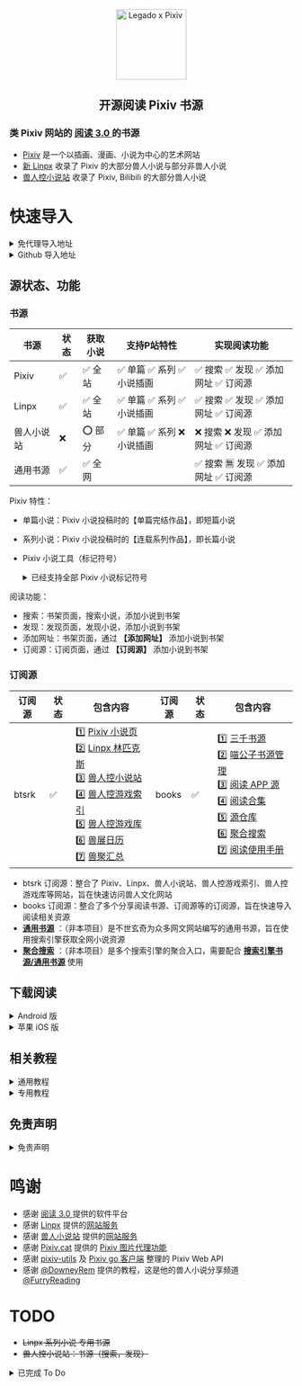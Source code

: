 <div align="center">
<img width="125" height="125" src="https://github.com/windyhusky/PixivSource/raw/main/doc/pic/Legado-Pixiv.png" alt="Legado x Pixiv"/>

## 开源阅读 Pixiv 书源
</div>

### 类 Pixiv 网站的 [阅读 3.0 ](https://github.com/gedoor/legado) 的书源
- [Pixiv](https://www.pixiv.net/) 是一个以插画、漫画、小说为中心的艺术网站
- [新 Linpx](https://www.furrynovel.ink) 收录了 Pixiv 的大部分兽人小说与部分非兽人小说
- [兽人控小说站](https://www.furrynovel.com) 收录了 Pixiv, Bilibili 的大部分兽人小说

# 快速导入

<details>
<summary> 免代理导入地址 </summary>

| 名称         | 免代理导入网址                                                      |
| -------------| ------------------------------------------------------------------ |
| 所有书源　    | https://cdn.jsdelivr.net/gh/windyhusky/PixivSource@main/allbook.json |
| 所有订阅源　 | https://cdn.jsdelivr.net/gh/windyhusky/PixivSource@main/allrss.json |
| Pixiv 书源 　 | https://cdn.jsdelivr.net/gh/windyhusky/PixivSource@main/pixiv.json |
| Linpx 书源　 | https://cdn.jsdelivr.net/gh/windyhusky/PixivSource@main/linpx.json |
| 通用书源　   | https://cdn.jsdelivr.net/gh/windyhusky/PixivSource@main/normal.json |
| btsrk 订阅源 | https://cdn.jsdelivr.net/gh/windyhusky/PixivSource@main/btsrk.json |
| books 订阅源 | https://cdn.jsdelivr.net/gh/windyhusky/PixivSource@main/books.json |
- 免代理导入可能会有1天左右的更新延迟
</details>


<details>
<summary>  Github 导入地址 </summary>

| 名称          | Github 导入网址                                                        |   
| ------------ | ------------------------------------------------------------------ |
| 所有书源　    |  https://raw.githubusercontent.com/windyhusky/PixivSource/main/allbook.json |
| 所有订阅源　 | https://raw.githubusercontent.com/windyhusky/PixivSource/main/allrss.json |
| Pixiv 书源　 | https://raw.githubusercontent.com/windyhusky/PixivSource/main/pixiv.json | 
| Linpx 书源　 | https://raw.githubusercontent.com/windyhusky/PixivSource/main/linpx.json |       
| 通用书源　   | https://raw.githubusercontent.com/windyhusky/PixivSource/main/normal.json |     
| btsrk 订阅源 | https://raw.githubusercontent.com/windyhusky/PixivSource/main/btsrk.json |   
| books 订阅源 | https://raw.githubusercontent.com/windyhusky/PixivSource/main/books.json |    
- Github 导入无延迟
</details>


## 源状态、功能
### 书源
| 书源      | 状态 | 获取小说 | 支持P站特性 | 实现阅读功能 |
| --------- | --- | ------ | ---------- | ------------ |
| Pixiv     | ✅ | ✅ 全站 | ✅ 单篇 ✅ 系列 ✅ 小说插画 | ✅ 搜索 ✅ 发现 ✅ 添加网址 ✅ 订阅源 |
| Linpx     | ✅ | ✅ 全站 | ✅ 单篇 ✅ 系列 ✅ 小说插画 | ✅ 搜索 ✅ 发现 ✅ 添加网址 ✅ 订阅源 |
| 兽人小说站 | ❌ | ⭕️ 部分 | ✅ 单篇 ✅ 系列 ❌ 小说插画 | ❌ 搜索 ❌ 发现 ✅ 添加网址 ✅ 订阅源 |
| 通用书源   | ✅ | ✅ 全网 |  | ✅ 搜索 🈚️ 发现 ✅ 添加网址 ✅ 订阅源 |


Pixiv 特性：
- 单篇小说：Pixiv 小说投稿时的【单篇完结作品】，即短篇小说
- 系列小说：Pixiv 小说投稿时的【连载系列作品】，即长篇小说
- Pixiv 小说工具（标记符号）
  <details>
  <summary> 已经支持全部 Pixiv 小说标记符号 </summary>
  
  - ✅ 完美支持的标记符
    - ✅ `[uploadedimage:自动生成ID]` 通过上传图片添加插画
    - ✅ `[pixivimage:作品ID]` 通过作品ID添加插画
  - ☑️ 受阅读功能限制，无法完美支持的标记符
    - ☑️ `[newpage]` 分页
    - ☑️ `[chapter:章节名称]` 添加本章标题
    - ☑️ `[jump:链接目标的页面编号]` 页面跳转
    - ☑️ `[[jumpuri:标题 > 链接目标的URL]]` 添加超链接
    - ☑️ `[[rb:汉字 > 注音]]` 添加注音
      - 当`注音`位置不是汉字时，使用括号注音：`[[rb:汉字 > 注音]]` => `汉字（注音）`
    - ☑️ `汉字《注音》`（选择`置き換える`后 Pixiv 会进行这样的替换）`汉字《注音》` => `[[rb:汉字 > 注音]]`
      - 当`注音`位置是汉字时，恢复被替换的书名号：`[[rb:汉字 > 注音]]` => `汉字《注音》`
  - 🈚️ 不支持的标记符
</details>


阅读功能：
- 搜索：书架页面，搜索小说，添加小说到书架
- 发现：发现页面，发现小说，添加小说到书架
- 添加网址：书架页面，通过 **【添加网址】** 添加小说到书架
- 订阅源：订阅页面，通过 **【订阅源】** 添加小说到书架


### 订阅源
| 订阅源 | 状态 | 包含内容 | 订阅源 | 状态 | 包含内容 |
| ----- | ---- | -------|----- | ---- | ------- |
| btsrk | ✅ | 1️⃣ [Pixiv 小说页](https://www.pixiv.net/novel) <br /> 2️⃣ [Linpx 林匹克斯](https://www.furrynovel.ink) <br /> 3️⃣ [兽人控小说站](https://www.furrynovel.com) <br /> 4️⃣ [兽人控游戏索引](https://furrygames.top/zh-cn/list.html) <br /> 5️⃣ [兽人控游戏库](https://kemono.games/zh-Hans) <br /> 6️⃣ [兽展日历](https://www.furryeventchina.com) <br /> 7️⃣ [兽聚汇总](https://www.furryfusion.net/) | books | ✅ | 1️⃣ [三千书源](https://shuyuan.yiove.com) <br/> 2️⃣ [喵公子书源管理](http://yuedu.miaogongzi.net/gx.html) <br/> 3️⃣ [阅读 APP 源](https://legado.aoaostar.com) <br/> 4️⃣ [阅读合集](https://flowus.cn/share/923f5a35-6dcf-47d1-b8eb-b9c5ef3ed39b) <br/> 5️⃣ [源仓库](https://www.yckceo.com/yuedu/index/index.html) <br/> 6️⃣ [聚合搜索](https://legado.cn/thread-3723-1-1.html) <br/> 7️⃣ [阅读使用手册](https://www.yuque.com/legado/wiki) |

- btsrk 订阅源：整合了 Pixiv、Linpx、兽人小说站、兽人控游戏索引、兽人控游戏库等网站，旨在快速访问兽人文化网站
- books 订阅源：整合了多个分享阅读书源、订阅源等的订阅源，旨在快速导入阅读相关资源
- **[通用书源](https://github.com/bushixuanqi/book-source)** ：（非本项目）是不世玄奇为众多网文网站编写的通用书源，旨在使用搜索引擎获取全网小说资源
- **[聚合搜索](https://legado.cn/thread-3723-1-1.html)** ：（非本项目）是多个搜索引擎的聚合入口，需要配合 **[搜索引擎书源/通用书源](http://yuedu.miaogongzi.net/gx.html)** 使用


## 下载阅读
<details>
<summary> Android 版 </summary>

**点击链接，下载安装包并安装，推荐使用共存版**
https://miaogongzi.lanzout.com/b01rgkhhe

| 下载站点                                                      | 版本          | 备注            |
| ------------------------------------------------------------ | ------------ | -------------- |
| [喵公子阅读资源 (蓝奏云)](http://yuedu.miaogongzi.net/gx.html)  | 　　　　稳定版 | 无需代理，无需登录 |
| [阅读Beta版 蓝奏云](https://miaogongzi.lanzout.com/b01rgkhhe)  | 　　　　开发版 | 无需代理，无需登录 |
| [Github Release](https://github.com/gedoor/legado/releases)  | 有限制，稳定版 | 需要代理，无需登录 |
| [Github Action](https://github.com/gedoor/legado/actions)    | 无限制，开发版 | 需要代理，需要登录 |
| [Telegram 频道](https://t.me/Legado_Channels)                | 　　　　稳定版 | 需要代理，需要登录 |
| [Telegram 频道(Beta版)](https://t.me/Legado_Beta)            | 　　　　开发版 | 需要代理，需要登录 |
</details>


<details>
<summary> 苹果 iOS 版 </summary>

官方正在进行 [iOS版](https://github.com/gedoor/YueDuFlutter) 的开发，[近期在TF测试](https://gedoor.github.io/download) ，最新消息请见：[Telegram 频道(iOS版)](https://t.me/legado_ios)

| 下载站点                                              | 版本           | 备注             |
| ---------------------------------------------------- | ------------- | --------------- |
| ~~[GitHub](https://github.com/gedoor/YueDuFlutter)~~ |               | 开发中，暂不可下载 |
| ~~[Telegram 频道(iOS版)](https://t.me/legado_ios)~~   |               | 开发中，暂不可下载 |

可能支持相同书源的软件：

| 软件名称 | 备注                       |
| ------- | -------------------------- |
| ~~[读不舍手](https://apps.apple.com/us/app/%E8%AF%BB%E4%B8%8D%E8%88%8D%E6%89%8B/id1662413517)~~ | 不完全兼容阅读书源，广告较多 |
| ~~[青果阅读](https://apps.apple.com/us/app/qing-guo-du-shu/id1142490639)~~ | 不完全兼容阅读书源，现已下架 |
| ~~[源阅读](https://github.com/kaich/Yuedu)~~ | 停止维护，AppStore 已下架 |
</details>


## 相关教程
<details>
<summary>  通用教程 </summary>

### 1. [阅读是什么软件？阅读简介](./doc/Legado.md)
### 2. [如何获取书源？导入书源？](./doc/Import.md)
### 3. [如何导入订阅源？](./doc/Import2.md)
### 4. [如何设置 Webdav 备份？](./doc/WebdavBackup.md)
更多内容请查看[官方使用说明](https://www.yuque.com/legado/wiki/xz)
</details>


<details>
<summary>  专用教程 </summary>

## 专用教程 [@FurryReading](https://t.me/FurryReading)
### 1. [Pixiv 书源的导入与使用](./doc/Pixiv.md)
### 2. [Linpx 书源的导入与使用](./doc/Linpx.md)
</details>


## 免责声明
<details>
<summary>  免责声明 </summary>

1. 阅读只是一个做了很多便于阅读的功能的浏览器
2. 书源只是一个如何让阅读浏览器向网站请求并处理数据的方法
3. 作品数据均来自书源内使用的网站
4. 版权投诉请去源网站向站方投诉
</details>

# 鸣谢
- 感谢 [阅读 3.0 ](https://github.com/gedoor/legado) 提供的软件平台
- 感谢 [Linpx](https://github.com/libudu/linpx-web) 提供的[网站服务](https://www.furrynovel.ink)
- 感谢 [兽人小说站](https://github.com/FurryNovel/Reader) 提供的[网站服务](https://www.furrynovel.com)
- 感谢 [Pixiv.cat](https://github.com/pixiv-cat/pixivcat-backend) 提供的 [Pixiv 图片代理功能](https://pixiv.cat)
- 感谢 [pixiv-utils](https://github.com/AgMonk/pixiv-utils) 及 [Pixiv go 客户端](https://github.com/NateScarlet/pixiv) 整理的 Pixiv Web API
- 感谢 [@DowneyRem](https://github.com/DowneyRem) 提供的教程，这是他的兽人小说分享频道 [@FurryReading](https://t.me/FurryReading)


# TODO
- ~~Linpx 系列小说 专用书源~~
- ~~兽人控小说站：书源（搜索，发现）~~

<details>
<summary> 已完成 To Do </summary>

- ✅ Pixiv 订阅源
- ✅ 兽人控小说站订阅源
- ✅ Pixiv 书源：关注作者最新小说（按照时间排序关注作者的小说) https://github.com/windyhusky/PixivSource/issues/11
- ✅ Linpx 书源：推荐作者的小说
- ✅ Pixiv 书源：通过作品ID添加的插画 [pixivimage:123-1] 
- ✅ Linpx 书源：通过作品ID添加的插画 [pixivimage:123-1] （使用 pixiv.cat ）
- ✅ Pixiv 书源：添加网址加入书架；订阅源添加到书架
- ✅ Pixiv 书源：追更列表 https://github.com/windyhusky/PixivSource/issues/14
- ☑️ Pixiv 书源：每日每周排行榜 https://github.com/windyhusky/PixivSource/issues/13
- ✅ Pixiv 系列小说书源 
</details>

